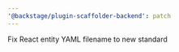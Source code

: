 ```yaml
---
'@backstage/plugin-scaffolder-backend': patch
---
```


Fix React entity YAML filename to new standard
